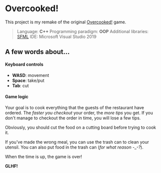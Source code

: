# Overcooked!

This project is my remake of the original [Overcooked!](https://en.wikipedia.org/wiki/Overcooked "Overcooked Wikipedia") game.
> Language: __C++__
> Programming paradigm: __OOP__
> Additional libraries: [SFML](https://www.sfml-dev.org/ "SFML")
> IDE: Microsoft Visual Studio 2019

## A few words about...

#### Keyboard controls
+ __WASD__: movement
+ __Space__: take/put
+ __Tab__: cut
#### Game logic
Your goal is to cook everything that the guests of the restaurant have ordered.
The _faster you checkout_ your order, the _more tips_ you get.
If you don't manage to checkout the order in time, you will lose a few tips.

Obviously, you should cut the food on a cutting board before trying to cook it.

If you've made the wrong meal, you can use the trash can to clean your utensil. You can also put food in the trash can (_for what reason -___-?_).

When the time is up, the game is over!

__GLHF!__